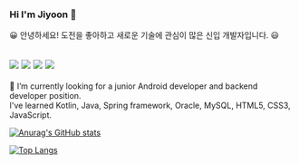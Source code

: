 ### Hi I'm Jiyoon 👋

😀 안녕하세요!  도전을 좋아하고 새로운 기술에 관심이 많은 신입 개발자입니다. 😃<br>

<img src="https://img.shields.io/badge/Android-3DDC84?style=flat-square&logo=Android&logoColor=white"/> <img src="https://img.shields.io/badge/Kotlin-db2ad8?style=flat-square&logo=Kotlin&logoColor=white"/> <img src="https://img.shields.io/badge/JavaScript-ffde0a?style=flat-square&logo=JavaScript&logoColor=white"/> <img src="https://img.shields.io/badge/Java-a13000?style=flat-square&logo=Java&logoColor=white"/>
---
🌱 I’m currently looking for a junior Android developer and backend developer position.<br>
I've learned Kotlin, Java, Spring framework, Oracle, MySQL, HTML5, CSS3, JavaScript.

<!--
**JiyoonChae/JiyoonChae** is a ✨ _special_ ✨ repository because its `README.md` (this file) appears on your GitHub profile.

Here are some ideas to get you started:

- 🔭 I’m currently working on ...
- 🌱 I’m currently learning ...
- 👯 I’m looking to collaborate on ...
- 🤔 I’m looking for help with ...
- 💬 Ask me about ...
- 📫 How to reach me: ...
- 😄 Pronouns: ...
- ⚡ Fun fact: ...
-->
[![Anurag's GitHub stats](https://github-readme-stats.vercel.app/api?username=JiyoonChae&hide=issues&count_private=true&show_icons=true&theme=dracula)](https://github.com/anuraghazra/github-readme-stats)  



[![Top Langs](https://github-readme-stats.vercel.app/api/top-langs/?username=JiyoonChae&layout=compact&hide=css)](https://github.com/anuraghazra/github-readme-stats)



